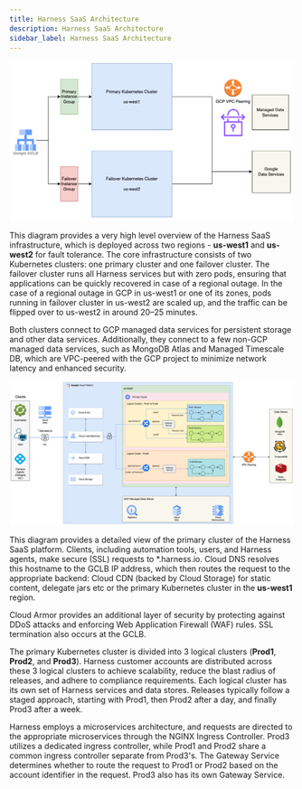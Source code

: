 ```yaml
---
title: Harness SaaS Architecture
description: Harness SaaS Architecture
sidebar_label: Harness SaaS Architecture
---
```


![](./static/harness_saas_high_level_architecture.png)

This diagram provides a very high level overview of the Harness SaaS infrastructure, which is deployed across two regions - **us-west1** and **us-west2** for fault tolerance. The core infrastructure consists of two Kubernetes clusters: one primary cluster and one failover cluster. The failover cluster runs all Harness services but with zero pods, ensuring that applications can be quickly recovered in case of a regional outage. In the case of a regional outage in GCP in us-west1 or one of its zones, pods running in failover cluster in us-west2 are scaled up, and the traffic can be flipped over to us-west2 in around 20–25 minutes. 

Both clusters connect to GCP managed data services for persistent storage and other data services. Additionally, they connect to a few non-GCP managed data services, such as MongoDB Atlas and Managed Timescale DB, which are VPC-peered with the GCP project to minimize network latency and enhanced security.


![](./static/harness_saas_primary_cluster_architecture.png)

This diagram provides a detailed view of the primary cluster of the Harness SaaS platform. Clients, including automation tools, users, and Harness agents, make secure (SSL) requests to *.harness.io. Cloud DNS resolves this hostname to the GCLB IP address, which then routes the request to the appropriate backend: Cloud CDN (backed by Cloud Storage) for static content, delegate jars etc or the primary Kubernetes cluster in the **us-west1** region.
	
Cloud Armor provides an additional layer of security by protecting against DDoS attacks and enforcing Web Application Firewall (WAF) rules. SSL termination also occurs at the GCLB.

The primary Kubernetes cluster is divided into 3 logical clusters (**Prod1**, **Prod2**, and **Prod3**). Harness customer accounts are distributed across these 3 logical clusters to achieve scalability, reduce the blast radius of releases, and adhere to compliance requirements. Each logical cluster has its own set of Harness services and data stores. Releases typically follow a staged approach, starting with Prod1, then Prod2 after a day, and finally Prod3 after a week.
	
Harness employs a microservices architecture, and requests are directed to the appropriate microservices through the NGINX Ingress Controller. Prod3 utilizes a dedicated ingress controller, while Prod1 and Prod2 share a common ingress controller separate from Prod3's. The Gateway Service determines whether to route the request to Prod1 or Prod2 based on the account identifier in the request. Prod3 also has its own Gateway Service.
